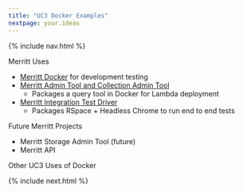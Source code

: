 ```yaml
---
title: "UC3 Docker Examples"
nextpage: your.ideas
---
```


{% include nav.html %}

Merritt Uses
- [Merritt Docker](https://github.com/CDLUC3/merritt-docker) for development testing
- [Merritt Admin Tool and Collection Admin Tool](https://github.com/CDLUC3/mrt-admin-lambda)
  - Packages a query tool in Docker for Lambda deployment
- [Merritt Integration Test Driver](https://github.com/CDLUC3/mrt-integ-tests)
  - Packages RSpace + Headless Chrome to run end to end tests

Future Merritt Projects
- Merritt Storage Admin Tool (future)
- Merritt API

Other UC3 Uses of Docker

{% include next.html %}
